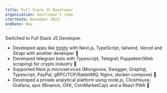 ```yaml
---
title: Full Stack JS Developer
organization: Gentleman's code
startDate: November 2023
endDate: Now
---
```


Switched to Full Stack JS Developer.

- Developed apps like [trinity](https://trinityrental.com/) with Next.js, TypeScript, tailwind, Vercel and Strapi with
  another
  developer 🎉
- Developed telegram bots with Typescript, Telegraf, Puppeteer(Web scraping) for crypto industry 🎉
- Supported Nest.js microservices (Mongoose, Swagger, Graphql, Typescript, PayPal, gRPC/TCP/RabbitMQ, Nginx,
  docker-compose) 🎉
- Developed a private analytical platform using node.js, ClickHouse, Grafana, apis (Binance, OXK, CoinMarketCap) and a React PWA 🎉
